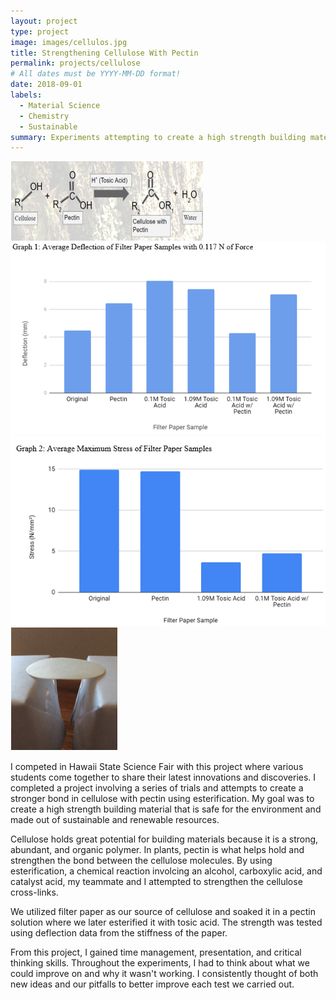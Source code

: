 ```yaml
---
layout: project
type: project
image: images/cellulos.jpg
title: Strengthening Cellulose With Pectin
permalink: projects/cellulose
# All dates must be YYYY-MM-DD format!
date: 2018-09-01
labels:
  - Material Science
  - Chemistry
  - Sustainable
summary: Experiments attempting to create a high strength building material from cellulose.
---
```


<img class="ui medium right floated rounded image" src="../images/formula.png">
<img class="ui medium right floated rounded image" src="../images/graph1.png">
<img class="ui medium right floated rounded image" src="../images/graph2.png">
<img class="ui medium right floated rounded image" src="../images/test.png">

I competed in Hawaii State Science Fair with this project where various students come together to share their latest innovations and discoveries.  I completed a project involving a series of trials and attempts to create a stronger bond in cellulose with pectin using esterification.  My goal was to create a high strength building material that is safe for the environment and made out of sustainable and renewable resources.

Cellulose holds great potential for building materials because it is a strong, abundant, and organic polymer.  In plants, pectin is what helps hold and strengthen the bond between the cellulose molecules.  By using esterification, a chemical reaction involcing an alcohol, carboxylic acid, and catalyst acid, my teammate and I attempted to strengthen the cellulose cross-links.

We utilized filter paper as our source of cellulose and soaked it in a pectin solution where we later esterified it with tosic acid.  The strength was tested using deflection data from the stiffness of the paper.

From this project, I gained time management, presentation, and critical thinking skills.  Throughout the experiments, I had to think about what we could improve on and why it wasn't working.  I consistently thought of both new ideas and our pitfalls to better improve each test we carried out.
